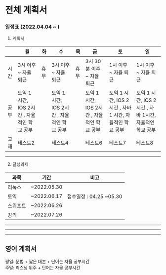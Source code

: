# 전체 계획서
### 일정표 (2022.04.04 ~ )

1. 계획서

| |월|화|수|목|금|토|일|
|------|---|---|---|---|---|---|---|
|시간|3시 이후 ~ 자율 퇴근|휴무|3시 이후 ~ 자율 퇴근|휴무|3시 30분 이후 ~ 자율 퇴근|1시 이후 ~ 자율 퇴근|1시 이후 ~ 자율 퇴근|
|공부|토익 1 시간, IOS 2시간 , 자율적인 학교 공부||토익 1 시간, IOS 2시간 , 자율적인 학교 공부||토익 1 시간, IOS 2시간 , 자율적인 학교 공부|토익 1 시간, IOS 2시간 , 자바 1 시간, 자율적인 학교 공부|토익 1 시간, IOS 2시간 , 자바 1시간, 자율적인 학교 공부
|교재 |테스트2||테스트4||테스트6|테스트7|테스트8

---
2. 달성과제

|과목|기간|비고
|---|---|---
|리눅스|~2022.05.30|
|토익|~2022.06.17| 접수일정 : 04.25 ~05.30
|스위프트|~2022.06.26|
|강의|~2022.07.26|

---
---
---

## 영어 계획서
평일: 문법 + 짧은 대본 + 단어는 자율 공부시간  
주말: 리스닝 위주 + 단어는 자율 공부시간
